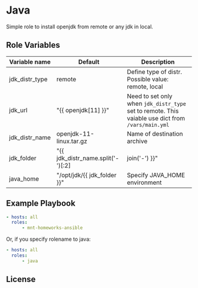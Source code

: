 Java
=========

Simple role to install openjdk from remote or any jdk in local.

Role Variables
--------------

| Variable name | Default | Description |
|--------------|-----------------------------|------------------------------------------------|
| jdk_distr_type | remote | Define type of distr. Possible value: remote, local |
| jdk_url | "{{ openjdk[11] }}" | Need to set only when `jdk_distr_type` set to remote. This vaiable use dict from `/vars/main.yml` |
| jdk_distr_name | openjdk-11-linux.tar.gz | Name of destination archive |
| jdk_folder | "{{ jdk_distr_name.split('-')[:2] | join('-')  }}" | Name of directory to unarchive. By default it used jinja template from archive name |
| java_home | "/opt/jdk/{{ jdk_folder }}" | Specify JAVA_HOME environment |

Example Playbook
----------------

```yaml
- hosts: all
  roles:
      - mnt-homeworks-ansible
```
Or, if you specify rolename to java:
```yaml
- hosts: all
  roles:
      - java
```

License
-------

